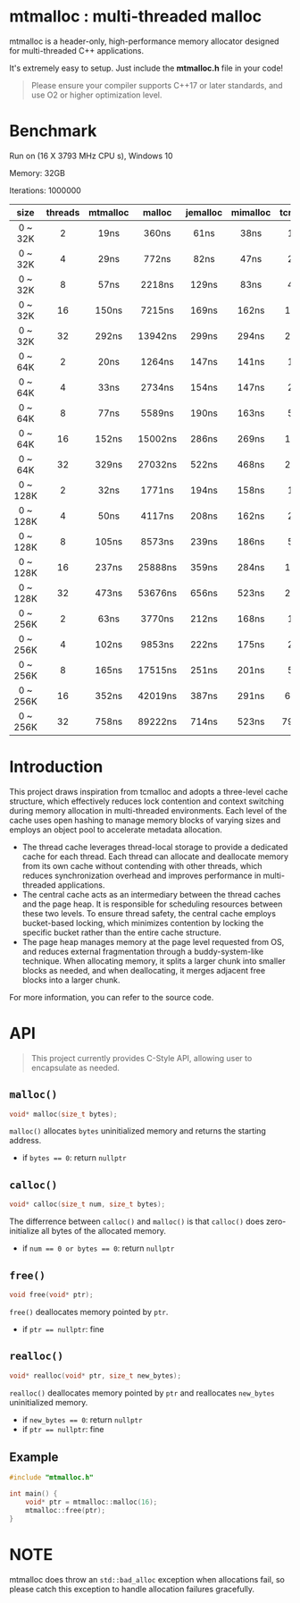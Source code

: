 # mtmalloc : multi-threaded malloc

mtmalloc is a header-only, high-performance memory allocator designed for multi-threaded C++ applications.

It's extremely easy to setup. Just include the **mtmalloc.h** file in your code!

> Please ensure your compiler supports C++17 or later standards, and use O2 or higher optimization level.

# Benchmark

Run on (16 X 3793 MHz CPU s), Windows 10

Memory: 32GB

Iterations: 1000000

|  size  | threads | mtmalloc | malloc | jemalloc | mimalloc | tcmalloc |
|:------:|:-------:|:--------:|:------:|:--------:|:--------:|:--------:|
| 0 ~ 32K|    2    |   19ns   |   360ns|    61ns  |   38ns   |    14ns  |
| 0 ~ 32K|    4    |   29ns   |   772ns|    82ns  |   47ns   |    25ns  |
| 0 ~ 32K|    8    |   57ns   |  2218ns|   129ns  |   83ns   |    45ns  |
| 0 ~ 32K|   16    |  150ns   |  7215ns|   169ns  |  162ns   |   132ns  |
| 0 ~ 32K|   32    |  292ns   | 13942ns|   299ns  |  294ns   |   257ns  |
| 0 ~ 64K|    2    |   20ns   |  1264ns|   147ns  |  141ns   |    13ns  |
| 0 ~ 64K|    4    |   33ns   |  2734ns|   154ns  |  147ns   |    25ns  |
| 0 ~ 64K|    8    |   77ns   |  5589ns|   190ns  |  163ns   |    51ns  |
| 0 ~ 64K|   16    |  152ns   | 15002ns|   286ns  |  269ns   |   134ns  |
| 0 ~ 64K|   32    |  329ns   | 27032ns|   522ns  |  468ns   |   256ns  |
|0 ~ 128K|    2    |   32ns   |  1771ns|   194ns  |  158ns   |    13ns  |
|0 ~ 128K|    4    |   50ns   |  4117ns|   208ns  |  162ns   |    25ns  |
|0 ~ 128K|    8    |  105ns   |  8573ns|   239ns  |  186ns   |    52ns  |
|0 ~ 128K|   16    |  237ns   | 25888ns|   359ns  |  284ns   |   133ns  |
|0 ~ 128K|   32    |  473ns   | 53676ns|   656ns  |  523ns   |   245ns  |
|0 ~ 256K|    2    |   63ns   |  3770ns|   212ns  |  168ns   |    16ns  |
|0 ~ 256K|    4    |  102ns   |  9853ns|   222ns  |  175ns   |    25ns  |
|0 ~ 256K|    8    |  165ns   | 17515ns|   251ns  |  201ns   |    57ns  |
|0 ~ 256K|   16    |  352ns   | 42019ns|   387ns  |  291ns   |   621ns  |
|0 ~ 256K|   32    |  758ns   | 89222ns|   714ns  |  523ns   |  7967ns  |

# Introduction

This project draws inspiration from tcmalloc and adopts a three-level cache structure, which effectively reduces lock contention and context switching during memory allocation in multi-threaded environments. Each level of the cache uses open hashing to manage memory blocks of varying sizes and employs an object pool to accelerate metadata allocation.

- The thread cache leverages thread-local storage to provide a dedicated cache for each thread. Each thread can allocate and deallocate memory from its own cache without contending with other threads, which reduces synchronization overhead and improves performance in multi-threaded applications.
- The central cache acts as an intermediary between the thread caches and the page heap. It is responsible for scheduling resources between these two levels. To ensure thread safety, the central cache employs bucket-based locking, which minimizes contention by locking the specific bucket rather than the entire cache structure.
- The page heap manages memory at the page level requested from OS, and reduces external fragmentation through a buddy-system-like technique. When allocating memory, it splits a larger chunk into smaller blocks as needed, and when deallocating, it merges adjacent free blocks into a larger chunk.

For more information, you can refer to the source code.

# API

> This project currently provides C-Style API, allowing user to encapsulate as needed.

## `malloc()`

```cpp
void* malloc(size_t bytes);
```

`malloc()` allocates `bytes` uninitialized memory and returns the starting address.

- if `bytes == 0`: return `nullptr`

## `calloc()`

```cpp
void* calloc(size_t num, size_t bytes);
```

The differrence between `calloc()` and `malloc()` is that `calloc()` does zero-initialize all bytes of the allocated memory.

- if `num == 0 or bytes == 0`: return `nullptr`

## `free()`

```cpp
void free(void* ptr);
```

`free()` deallocates memory pointed by `ptr`.

- if `ptr == nullptr`: fine

## `realloc()`

```cpp
void* realloc(void* ptr, size_t new_bytes);
```

`realloc()` deallocates memory pointed by `ptr` and reallocates `new_bytes` uninitialized memory.

- if `new_bytes == 0`: return `nullptr`
- if `ptr == nullptr`: fine

## Example

```cpp
#include "mtmalloc.h"

int main() {
    void* ptr = mtmalloc::malloc(16);
    mtmalloc::free(ptr);
}
```

# NOTE

mtmalloc does throw an `std::bad_alloc` exception when allocations fail, so please catch this exception to handle allocation failures gracefully.
